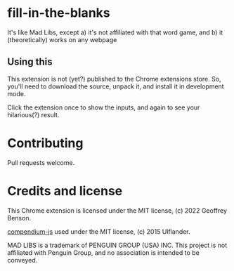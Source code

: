 # fill-in-the-blanks
It's like Mad Libs, except a) it's not affiliated with that word game, and b) it (theoretically) works on any webpage

## Using this
This extension is not (yet?) published to the Chrome extensions store.  So, you'll need to download the source, unpack it, and install it in development mode.

Click the extension once to show the inputs, and again to see your hilarious(?) result.

# Contributing
Pull requests welcome.

# Credits and license
This Chrome extension is licensed under the MIT license, (c) 2022 Geoffrey Benson.

[compendium-js](https://github.com/Ulflander/compendium-js) used under the MIT license, (c) 2015 Ulflander.

MAD LIBS is a trademark of PENGUIN GROUP (USA) INC.  This project is not affiliated with Penguin Group, and no association is intended to be conveyed.
